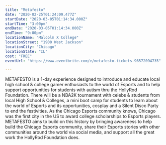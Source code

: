 ```yaml
---
title: "Metafesto"
date: "2020-02-25T01:24:09.477Z"
startDate: "2020-03-05T01:14:34.000Z"
startTime: "3:00pm"
endDate: "2020-03-05T01:14:34.000Z"
endTime: "9:00pm"
locationName: "Malcolm X College"
locationStreet: "1900 West Jackson"
locationCity: "Chicago"
locationState: "IL"
cost: "FREE"
eventUrl: "https://www.eventbrite.com/e/metafesto-tickets-96572094735"

---
```


METAFESTO is a 1-day experience designed to introduce and educate local high school & college gamer enthusiasts to the world of Esports and to help support opportunities for students with autism thru the HollyRod Foundation. There will be a NBA2K tournament with celebs & students from local High School & Colleges, a mini boot camp for students to learn about the world of Esports and its opportunities, cosplay and a Silent Disco Party to end the festivities. As the Chicago Esports community knows, Chicago was the first city in the US to award college scholarships to Esports players. METAFESTO aims to build on this history by bringing awareness to help build the Chicago Esports community, share their Esports stories with other communities around the world via social media, and support all the great work the HollyRod Foundation does.

